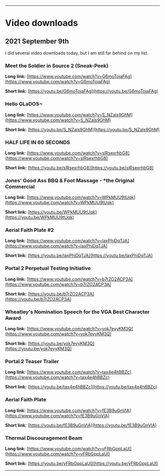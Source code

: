 
***

# Video downloads

## 2021 September 9th

I did several video downloads today, but I am still far behind on my list.

### Meet the Soldier in Source 2 (Sneak-Peek)

**Long link:** [https://www.youtube.com/watch?v=G6moTojaFAg](https://www.youtube.com/watch?v=G6moTojaFAg)

**Short link:** [https://youtu.be/G6moTojaFAg](https://youtu.be/G6moTojaFAg)

### Hello GLaDOS~

**Long link:** [https://www.youtube.com/watch?v=S_NZals9GhM](https://www.youtube.com/watch?v=S_NZals9GhM)

**Short link:** [https://youtu.be/S_NZals9GhM](https://youtu.be/S_NZals9GhM)

### HALF LIFE IN 60 SECONDS

**Long link:** [https://www.youtube.com/watch?v=slRsexrhbG8](https://www.youtube.com/watch?v=slRsexrhbG8)

**Short link:** [https://youtu.be/slRsexrhbG8](https://youtu.be/slRsexrhbG8)

### Jones' Good Ass BBQ & Foot Massage - *the Original Commercial

**Long link:** [https://www.youtube.com/watch?v=WPkMUU9tUqk](https://www.youtube.com/watch?v=WPkMUU9tUqk)

**Short link:** [https://youtu.be/WPkMUU9tUqk](https://youtu.be/WPkMUU9tUqk)

### Aerial Faith Plate #2

**Long link:** [https://www.youtube.com/watch?v=laxPhiDqTJA](https://www.youtube.com/watch?v=laxPhiDqTJA)

**Short link:** [https://youtu.be/laxPhiDqTJA](https://youtu.be/laxPhiDqTJA)

### Portal 2 Perpetual Testing Initiative

**Long link:** [https://www.youtube.com/watch?v=b7rZO2ACP3A](https://www.youtube.com/watch?v=b7rZO2ACP3A)

**Short link:** [https://youtu.be/b7rZO2ACP3A](https://youtu.be/b7rZO2ACP3A)

### Wheatley's Nomination Speech for the VGA Best Character Award

**Long link:** [https://www.youtube.com/watch?v=yok7eyyKM3Q](https://www.youtube.com/watch?v=yok7eyyKM3Q)

**Short link:** [https://youtu.be/yok7eyyKM3Q](https://youtu.be/yok7eyyKM3Q)

### Portal 2 Teaser Trailer

**Long link:** [https://www.youtube.com/watch?v=tax4e4hBBZc](https://www.youtube.com/watch?v=tax4e4hBBZc)

**Short link:** [https://youtu.be/tax4e4hBBZc](https://youtu.be/tax4e4hBBZc)

### Aerial Faith Plate

**Long link:** [https://www.youtube.com/watch?v=fE3B9uGnVlA](https://www.youtube.com/watch?v=fE3B9uGnVlA)

**Short link:** [https://youtu.be/fE3B9uGnVlA](https://youtu.be/fE3B9uGnVlA)

### Thermal Discouragement Beam

**Long link:** [https://www.youtube.com/watch?v=yFRbGppLaUI](https://www.youtube.com/watch?v=yFRbGppLaUI)

**Short link:** [https://youtu.be/yFRbGppLaUI](https://youtu.be/yFRbGppLaUI)

***

